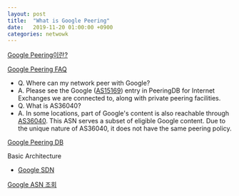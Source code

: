```yaml
---
layout: post
title:  "What is Google Peering"
date:   2019-11-20 01:00:00 +0900
categories: netwowk
---
```

[Google Peering이란?]

[Google Peering FAQ]
- Q. Where can my network peer with Google?
- A. Please see the Google ([AS15169]) entry in PeeringDB for Internet Exchanges we are connected to, along with private peering facilities.
- Q. What is AS36040?
- A. In some locations, part of Google's content is also reachable through [AS36040]. This ASN serves a subset of eligible Google content. Due to the unique nature of AS36040, it does not have the same peering policy.

[Google Peering DB]

Basic Architecture
- [Google SDN]

[Google ASN 조회]

[AS15169]: https://bgpview.io/asn/15169
[AS36040]: https://bgpview.io/asn/36040
[Google Peering이란?]: https://peering.google.com/#/
[Google Peering FAQ]: https://peering.google.com/#/learn-more/faq
[Google ASN 조회]: https://bgpview.io/search/Google
[Google Peering DB]: https://www.peeringdb.com/asn/15169
[Google SDN]: https://www.sdxcentral.com/articles/news/google-brings-sdn-public-internet/2017/04/
